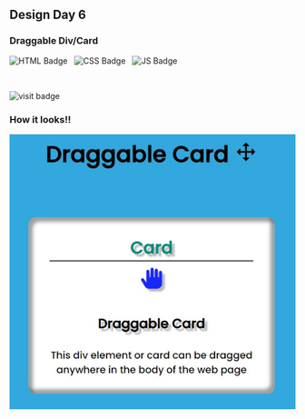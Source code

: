 ## Design Day 6

### Draggable Div/Card

![HTML Badge](https://img.shields.io/badge/HTML5-E34F26?style=for-the-badge&logo=html5&logoColor=white) &nbsp; 
![CSS Badge](https://img.shields.io/badge/CSS3-1572B6?style=for-the-badge&logo=css3&logoColor=white) &nbsp;
![JS Badge](https://img.shields.io/badge/JavaScript-323330?style=for-the-badge&logo=javascript&logoColor=F7DF1E) &nbsp;

<br />

![visit badge](https://visitor-badge.glitch.me/badge?page_id=Lakshit-Chiranjiv.web-dev-shorts)


### How it looks!!

![screenshot](https://github.com/Lakshit-Chiranjiv/Web-Dev-Shorts/blob/main/Draggable%20Div%20Element/assets/sitess.png.jpg)